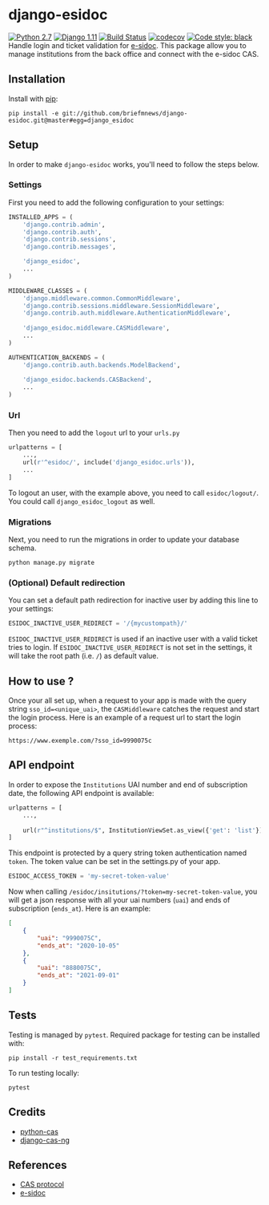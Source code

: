 # django-esidoc
[![Python 2.7](https://img.shields.io/badge/python-2.7%20%7C%203.6%20%7C%203.7-blue.svg)](https://www.python.org/downloads/release/python-270/) 
[![Django 1.11](https://img.shields.io/badge/django-1.11-blue.svg)](https://docs.djangoproject.com/en/1.11/)
[![Build Status](https://travis-ci.org/briefmnews/django-esidoc.svg?branch=master)](https://travis-ci.org/briefmnews/django-esidoc)
[![codecov](https://codecov.io/gh/briefmnews/django-esidoc/branch/master/graph/badge.svg)](https://codecov.io/gh/briefmnews/django-esidoc)
[![Code style: black](https://img.shields.io/badge/code%20style-black-000000.svg)](https://github.com/python/black)  
Handle login and ticket validation for 
[e-sidoc](https://www.reseau-canope.fr/notice/e-sidoc.html).
This package allow you to manage institutions from the back office and
connect with the e-sidoc CAS.

## Installation
Install with [pip](https://pip.pypa.io/en/stable/):
```shell
pip install -e git://github.com/briefmnews/django-esidoc.git@master#egg=django_esidoc
```

## Setup
In order to make `django-esidoc` works, you'll need to follow the steps below.

### Settings
First you need to add the following configuration to your settings:
```python
INSTALLED_APPS = (
    'django.contrib.admin',
    'django.contrib.auth',
    'django.contrib.sessions',
    'django.contrib.messages',

    'django_esidoc',
    ...
)

MIDDLEWARE_CLASSES = (
    'django.middleware.common.CommonMiddleware',
    'django.contrib.sessions.middleware.SessionMiddleware',
    'django.contrib.auth.middleware.AuthenticationMiddleware',
    
    'django_esidoc.middleware.CASMiddleware',
    ...
)

AUTHENTICATION_BACKENDS = (
    'django.contrib.auth.backends.ModelBackend',
    
    'django_esidoc.backends.CASBackend',
    ...
)
```

### Url
Then you need to add the `logout` url to your `urls.py`
```python
urlpatterns = [
    ...,
    url(r'^esidoc/', include('django_esidoc.urls')),
    ...
]
```
To logout an user, with the example above, you need to call `esidoc/logout/`. 
You could call `django_esidoc_logout` as well.

### Migrations
Next, you need to run the migrations in order to update your database schema.
```shell
python manage.py migrate
```

### (Optional) Default redirection
You can set a default path redirection for inactive user by adding this line to 
your settings:
```python
ESIDOC_INACTIVE_USER_REDIRECT = '/{mycustompath}/'
```
`ESIDOC_INACTIVE_USER_REDIRECT` is used if an inactive user with a valid ticket
tries to login.
If `ESIDOC_INACTIVE_USER_REDIRECT` is not set in the settings, it will take
the root path (i.e. `/`) as default value.


## How to use ?
Once your all set up, when a request to your app is made with the query string 
`sso_id=<unique_uai>`, the `CASMiddleware` catches the request and start the login process. 
Here is an example of a request url to start the login process:
```http request
https://www.exemple.com/?sso_id=9990075c
```

## API endpoint
In order to expose the `Institutions` UAI number and end of subscription date, the following
API endpoint is available:
```python
urlpatterns = [
    ...,
    
    url(r"^institutions/$", InstitutionViewSet.as_view({'get': 'list'}), name="esidoc_institutions")
]
```
This endpoint is protected by a query string token authentication named `token`. 
The token value can be set in the settings.py of your app.
```python
ESIDOC_ACCESS_TOKEN = 'my-secret-token-value'
```
Now when calling `/esidoc/insitutions/?token=my-secret-token-value`, you will get a json response
with all your uai numbers (`uai`) and ends of subscription (`ends_at`). Here is an example:
```json
[
    {
        "uai": "9990075C",
        "ends_at": "2020-10-05"
    },
    {
        "uai": "8880075C",
        "ends_at": "2021-09-01"
    }
]
```

## Tests
Testing is managed by `pytest`. Required package for testing can be installed with:
```shell
pip install -r test_requirements.txt
```
To run testing locally:
```shell
pytest
```

## Credits
- [python-cas](https://github.com/python-cas/python-cas)
- [django-cas-ng](https://github.com/mingchen/django-cas-ng)

## References
- [CAS protocol](https://www.apereo.org/projects/cas)
- [e-sidoc](https://www.reseau-canope.fr/notice/e-sidoc.html)
